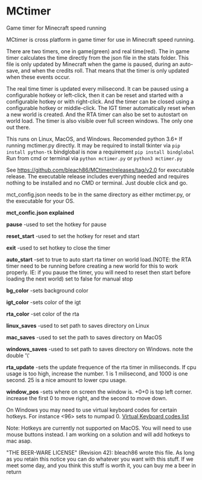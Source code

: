 # MCtimer
Game timer for Minecraft speed running

MCtimer is cross platform in game timer for use in Minecraft speed running. 

There are two timers, one in game(green) and real time(red).
The in game timer calculates the time directly from the json file in the stats folder. 
This file is only updated by Minecraft when the game is paused, during an auto-save, and when the credits roll.
That means that the timer is only updated when these events occur.

The real time timer is updated every milisecond. It can be paused using a configurable hotkey or left-click, then it can be reset and started with a configurable hotkey or with right-click. And the timer can be closed using a configurable hotkey or middle-click.
The IGT timer automatically reset when a new world is created. And the RTA timer can also be set to autostart on world load.
The timer is also visible over full screen windows. The only one out there.

This runs on Linux, MacOS, and Windows. Recomended python 3.6+
If running mctimer.py directly.
It may be required to install tkinter via `pip install python-tk`
bindglobal is now a requirement `pip install bindglobal`
Run from cmd or terminal via `python mctimer.py` or `python3 mctimer.py`

See https://github.com/bleach86/MCtimer/releases/tag/v2.0 for executable release. The executable release includes everything needed and requires nothing to be installed and no CMD or terminal. Just double click and go.

mct_config.json needs to be in the same directory as either mctimer.py, or the executable for your OS.

**mct_confic.json explained**

**pause** -used to set the hotkey for pause

**reset_start** -used to set the hotkey for reset and start

**exit** -used to set hotkey to close the timer

**auto_start** -set to true to auto start rta timer on world load.(NOTE: the RTA timer need to be running before creating a new world for this to work properly. IE: if you pause the timer, you will need to reset then start before loading the next world) set to false for manual stop

**bg_color** -sets background color

**igt_color** -sets color of the igt

**rta_color** -set color of the rta

**linux_saves** -used to set path to saves directory on Linux

**mac_saves** -used to set the path to saves directory on MacOS

**windows_saves** -used to set path to saves directory on Windows. note the double '\\'

**rta_update** -sets the update frequence of the rta timer in miliseconds. If cpu usage is too high, increase the number. 1 is 1 milisecond, and 1000 is one second. 25 is a nice amount to lower cpu usage.

**window_pos** -sets where on screen the window is. +0+0 is top left corner. increase the first 0 to move right, and the second to move down.

On Windows you may need to use virtual keyboard codes for certain hotkeys. For instance <96> sets to numpad 0. [Virtual Keyboard codes list](https://help.mjtnet.com/article/262-virtual-key-codes)

Note: Hotkeys are currently not supported on MacOS. You will need to use mouse buttons instead. I am working on a solution and will add hotkeys to mac asap.

"THE BEER-WARE LICENSE" (Revision 42):
bleach86 wrote this file. As long as you retain this notice you can do whatever you want with this stuff. If we meet some day, and you think this stuff is worth it, you can buy me a beer in return
